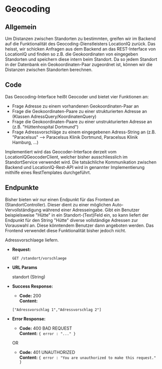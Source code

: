 # Geocoding

## Allgemein
Um Distanzen zwischen Standorten zu bestimmten, greifen wir im Backend auf die Funktionalität des Geocoding-Dienstleisters
LocationIQ zurück. Das heisst, wir schicken Anfragen aus dem Backend an das REST-Interface von LocationIQ und
finden so z.B. die Geokoordinaten von eingegeben Standorten und speichern diese intern beim Standort. Da so jedem
Standort in der Datenbank ein Geokoordinaten-Paar zugeordnet ist, können wir die Distanzen zwischen Standorten
berechnen.

## Code

Das Geocoding-Interface heißt Geocoder und bietet vier Funktionen an:
* Frage Adresse zu einem vorhandenen Geokoordinaten-Paar an
* Frage die Geokoordinaten-Paare zu einer strukturierten Adresse an (Klassen AdressQuery/KoordinatenQuery)
* Frage die Geokoordinaten-Paare zu einer unstrukturierten Adresse an (z.B. "Hüttenhospital Dortmund")
* Frage Adressvorschläge zu einem eingegebenen Adress-String an (z.B. "Paracelsus" --> Paracelsus Klinik Dortmund,
Paracelsus Klinik Hamburg, ...)

Implementiert wird das Geocoder-Interface derzeit vom LocationIQGeocoderClient, welcher bisher ausschliesslich
im StandortService verwendet wird. Die tatsächliche Kommunikation zwischen Backend und LocationIQ-Rest-API
wird in genannter Implementierung mithilfe eines RestTemplates durchgeführt.

## Endpunkte

Bisher bieten wir nur einen Endpunkt für das Frontend an (StandortController). Dieser dient zu einer möglichen 
Auto-Vervollständigung während einer Adresseingabe. Gibt ein Benutzer beispielsweise "Hütte" in ein Standort-(Text)Feld 
ein, so kann liefert der Endpunkt für den String "Hütte" diverse vollständige Adressen zur Vorauswahl an. 
Diese könntendem Benutzer dann angeboten werden. Das Frontend verwendet diese Funktionalität bisher jedoch 
nicht.

Adressvorschlaege liefern.

* **Request:**

  `GET /standort/vorschlaege`

* **URL Params**

  standort (String)

* **Success Response:**

  * **Code:** 200 <br />
    **Content:** 
  ```
  ["Adressvorschlag 1","Adressvorschlag 2"]
  ```
  
* **Error Response:**

  * **Code:** 400 BAD REQUEST <br />
    **Content:** `{ error : "..." }`

  OR

  * **Code:** 401 UNAUTHORIZED <br />
    **Content:** `{ error : "You are unauthorized to make this request." }`